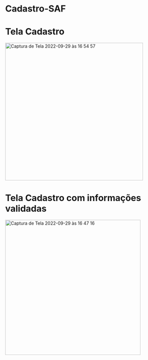 # Cadastro-SAF

# Tela Cadastro
<img width="439" alt="Captura de Tela 2022-09-29 às 16 54 57" src="https://user-images.githubusercontent.com/88786336/193129247-e9041465-9f93-48fc-becd-bee308f46e4d.png">

# Tela Cadastro com informações validadas
<img width="431" alt="Captura de Tela 2022-09-29 às 16 47 16" src="https://user-images.githubusercontent.com/88786336/193129349-9f4d62db-1aaf-45c0-a0f6-daa345fc2b45.png">
